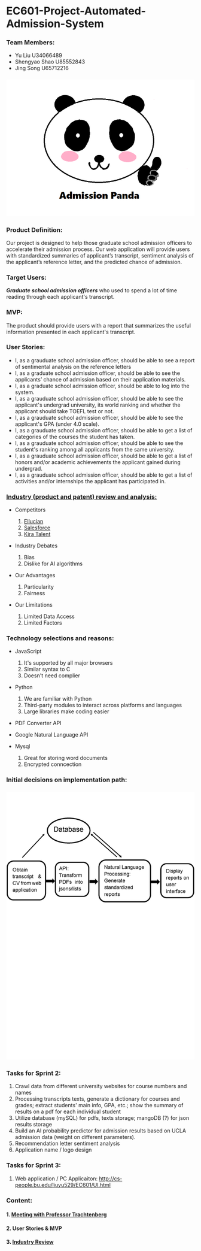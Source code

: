 # EC601-Project-Automated-Admission-System

### Team Members:
<ul>
  <li>Yu Liu U34066489</li>
  <li>Shengyao Shao U85552843</li>
  <li>Jing Song U65712216</li>
 </ul>

### <img src = "https://github.com/daisysj/EC601-Project-AAS/blob/master/static/images/logo.png"></br>

### Product Definition: 
Our project is designed to help those graduate school admission officers to accelerate their admission process. Our web application will provide users with standardized summaries of applicant’s transcript, sentiment analysis of the applicant’s reference letter, and the predicted chance of admission.
</br>

### Target Users: 
<em><strong>Graduate school admission officers</strong></em> who used to spend a lot of time reading through each applicant's transcript.</br>

### MVP:
The product should provide users with a report that summarizes the useful information presented in each applicant's transcript.</br>

### User Stories:

<ul>
  
<li> I, as a grauduate school admission officer, should be able to see a report of sentimental analysis on the reference letters</li>
  
<li> I, as a graduate school admission officer, should be able to see the applicants’ chance of admission based on their application materials.</li>

<li> I, as a graduate school admission officer, should be able to log into the system.</li>

<li> I, as a grauduate school admission officer, should be able to see the applicant's undergrad university, its world ranking  and whether the applicant should take TOEFL test or not.</li>

<li> I, as a grauduate school admission officer, should be able to see the applicant's GPA (under 4.0 scale).</li>

<li> I, as a grauduate school admission officer, should be able to get a list of categories of the courses the student has taken.</li>

<li>I, as a grauduate school admission officer, should be able to see the student's ranking among all applicants from the same university.</li>

<li> I, as a grauduate school admission officer, should be able to get a list of honors and/or academic achievements the applicant gained during undergrad.</li>
  
<li> I, as a grauduate school admission officer, should be able to get a list of activities and/or internships the applicant has participated in.</li>
  
</ul>

### [Industry (product and patent) review and analysis:](https://github.com/daisysj/EC601-Project-Automated-Admission-System/blob/master/Sprint%201_Industry%20Review.pdf)
 - Competitors
   1. [Ellucian](https://www.ellucian.com/solutions/ellucian-crm-recruit)
   2. [Salesforce](https://www.salesforce.org/highered/recruiting/)
   3. [Kira Talent](https://www.kiratalent.com/product/)
 
 - Industry Debates
   1. Bias
   2. Dislike for AI algorithms
   
 - Our Advantages
   1. Particularity
   2. Fairness
 
 - Our Limitations
   1. Limited Data Access
   2. Limited Factors

### Technology selections and reasons:
 - JavaScript
   1. It's supported by all major browsers
   2. Similar syntax to C
   3. Doesn't need complier 

 - Python
   1. We are familiar with Python
   2. Third-party modules to interact across platforms and languages
   3. Large libraries make coding easier
 
 - PDF Converter API
 
 - Google Natural Language API
 
 - Mysql
   1. Great for storing word documents 
   2. Encrypted conncection
   
### Initial decisions on implementation path:
### <img src = "https://github.com/daisysj/EC601-Project-AAS/blob/master/Architecture.png"></br>

### Tasks for Sprint 2:
1. Crawl data from different university websites for course numbers and names
2. Processing transcripts texts, generate a dictionary for courses and grades; extract students' main info, GPA, etc.; show the summary     of results on a pdf for each individual student
3. Utilize database (mySQL) for pdfs, texts storage; mangoDB (?) for json results storage
4. Build an AI probability predictor for admission results based on UCLA admission data (weight on different parameters).
5. Recommendation letter sentiment analysis
6. Application name / logo design


### Tasks for Sprint 3:
1. Web application / PC Applicaiton: http://cs-people.bu.edu/liuyu529/EC601/UI.html

### Content:

#### 1. [Meeting with Professor Trachtenberg](https://github.com/daisysj/EC601-Project-Automated-Admission-System/blob/master/2019.9.24%20Meeting%20with%20Prof.%20Trachtenberg.pdf)

#### 2. User Stories & MVP

#### 3. [Industry Review](https://github.com/daisysj/EC601-Project-Automated-Admission-System/blob/master/Sprint%201_Industry%20Review.pdf)

